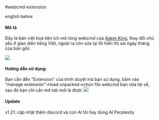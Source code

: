 #webcmd-extension

english below

<h4>Mô tả</h4>

Đây là bản việt hoá tiện ích mở rộng webcmd của <a href="https://github.com/Ademking/WebCmd"> Adem King</a>, thay đổi chủ yếu ở giao diện tiếng Việt, ngoài ra còn sửa lại lỗi hiển thị sai ngày tháng của bản gốc

![](https://live.staticflickr.com/65535/54692788693_a36a9cb9ab.jpg)

<h4>Hướng dẫn sử dụng:</h4>

Bạn cần đến "Extension" của trình duyệt mà bạn sử dụng, bấm vào "manage extension"->load unpacked->chọn file webcmd bạn vừa tải về, sau đó bạn chỉ cần mở tab mới là được
![](https://live.staticflickr.com/65535/54692824119_11dc51e95d_c.jpg)

<h4>Update</h4>
v1.21: cập nhật thêm discord và con AI tôi hay dùng AI Perplexity
